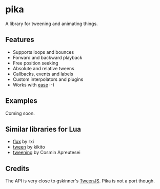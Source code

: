 # pika

A library for tweening and animating things.

## Features

* Supports loops and bounces
* Forward and backward playback
* Free position seeking
* Absolute and relative tweens
* Callbacks, events and labels
* Custom interpolators and plugins
* Works with <a href="https://github.com/poke1024/ease">ease</a> :-)

## Examples

Coming soon.

## Similar libraries for Lua

* <a href="https://github.com/rxi/flux">flux</a> by rxi
* <a href="https://github.com/kikito/tween.lua">tween</a> by kikito
* <a href="https://luapower.com/tweening">tweening</a> by Cosmin Apreutesei

## Credits

The API is very close to gskinner's <a href="https://www.createjs.com/tweenjs">TweenJS</a>. Pika is not a port though.

